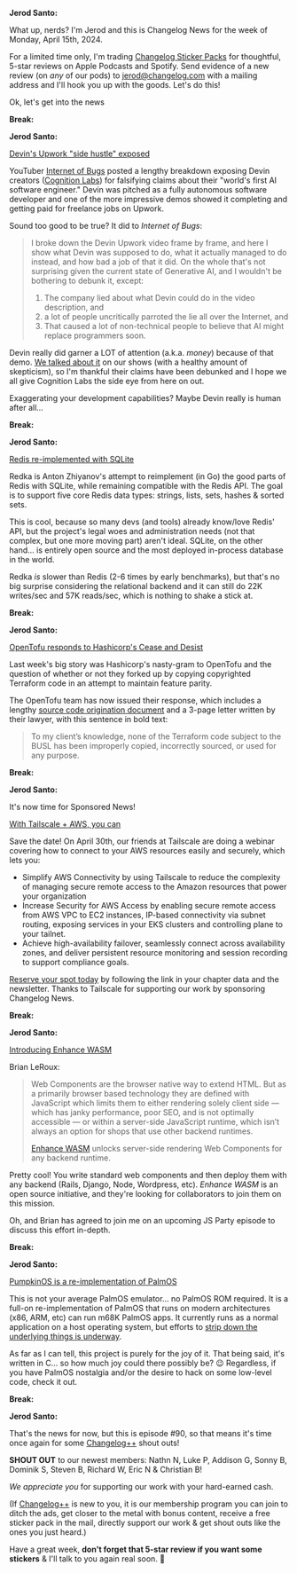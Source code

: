 **Jerod Santo:**

What up, nerds? I'm Jerod and this is Changelog News for the week of Monday, April 15th, 2024.

For a limited time only, I'm trading [Changelog Sticker Packs](https://merch.changelog.com/products/changelog-sticker-pack) for thoughtful, 5-star reviews on Apple Podcasts and Spotify. Send evidence of a new review (on _any_ of our pods) to jerod@changelog.com with a mailing address and I'll hook you up with the goods. Let's do this!

Ok, let's get into the news

**Break:**

**Jerod Santo:**

[Devin's Upwork "side hustle" exposed](https://www.youtube.com/watch?v=tNmgmwEtoWE)

YouTuber [Internet of Bugs](https://www.youtube.com/@InternetOfBugs) posted a lengthy breakdown exposing Devin creators ([Cognition Labs](https://www.cognition-labs.com)) for falsifying claims about their "world's first AI software engineer." Devin was pitched as a fully autonomous software developer and one of the more impressive demos showed it completing and getting paid for freelance jobs on Upwork.

Sound too good to be true? It did to _Internet of Bugs_:

> I broke down the Devin Upwork video frame by frame, and here I show what Devin was supposed to do, what it actually managed to do instead, and how bad a job of that it did. On the whole that's not surprising given the current state of Generative AI, and I wouldn't be bothering to debunk it, except:
>
> 1) The company lied about what Devin could do in the video description, and
> 2) a lot of people uncritically parroted the lie all over the Internet, and
> 3) That caused a lot of non-technical people to believe that AI might replace programmers soon.

Devin really did garner a LOT of attention (a.k.a. _money_) because of that demo. [We talked about it](https://jsparty.fm/317) on our shows (with a healthy amount of skepticism), so I'm thankful their claims have been debunked and I hope we all give Cognition Labs the side eye from here on out.

Exaggerating your development capabilities? Maybe Devin really is human after all...

**Break:**

**Jerod Santo:**

[Redis re-implemented with SQLite](https://github.com/nalgeon/redka)

Redka is Anton Zhiyanov's attempt to reimplement (in Go) the good parts of Redis with SQLite, while remaining compatible with the Redis API. The goal is to support five core Redis data types: strings, lists, sets, hashes & sorted sets.

This is cool, because so many devs (and tools) already know/love Redis' API, but the project's legal woes and administration needs (not that complex, but one more moving part) aren't ideal. SQLite, on the other hand... is entirely open source and the most deployed in-process database in the world.

Redka _is_ slower than Redis (2-6 times by early benchmarks), but that's no big surprise considering the relational backend and it can still do  22K writes/sec and 57K reads/sec, which is nothing to shake a stick at.

**Break:**

**Jerod Santo:**

[OpenTofu responds to Hashicorp's Cease and Desist](https://opentofu.org/blog/our-response-to-hashicorps-cease-and-desist/)

Last week's big story was Hashicorp's nasty-gram to OpenTofu and the question of whether or not they forked up by copying copyrighted Terraform code in an attempt to maintain feature parity.

The OpenTofu team has now issued their response, which includes a lengthy [source code origination document](https://opentofu.github.io/legal-documents/2024-04-03%20HashiCorp%20C%26D/SCO.pdf) and a 3-page letter written by their lawyer, with this sentence in bold text:

> To my client’s knowledge, none of the Terraform code subject to the BUSL has been improperly copied, incorrectly sourced, or used for any purpose.

**Break:**

**Jerod Santo:**

It's now time for Sponsored News!

[With Tailscale + AWS, you can](https://tailscale.com/events-webinars/tailscale-and-aws-webinar?utm_source=changelog&utm_medium=newsletter&utm_campaign=changelog-news)

Save the date! On April 30th, our friends at Tailscale are doing a webinar covering how to connect to your AWS resources easily and securely, which lets you:

- Simplify AWS Connectivity by using Tailscale to reduce the complexity of managing secure remote access to the Amazon resources that power your organization
- Increase Security for AWS Access by enabling secure remote access from AWS VPC to EC2 instances, IP-based connectivity via subnet routing, exposing services in your EKS clusters and controlling plane to your tailnet.
- Achieve high-availability failover, seamlessly connect across availability zones, and deliver persistent resource monitoring and session recording to support compliance goals.

[Reserve your spot today](https://tailscale.com/events-webinars/tailscale-and-aws-webinar?utm_source=changelog&utm_medium=newsletter&utm_campaign=changelog-news) by following the link in your chapter data and the newsletter. Thanks to Tailscale for supporting our work by sponsoring Changelog News.

**Break:**

**Jerod Santo:**

[Introducing Enhance WASM](https://begin.com/blog/posts/2024-04-08-introducing-enhance-wasm)

Brian LeRoux:

> Web Components are the browser native way to extend HTML. But as a primarily browser based technology they are defined with JavaScript which limits them to either rendering solely client side — which has janky performance, poor SEO, and is not optimally accessible — or within a server-side JavaScript runtime, which isn’t always an option for shops that use other backend runtimes.
>
> [Enhance WASM](https://enhance.dev/wasm) unlocks server-side rendering Web Components for any backend runtime.

Pretty cool! You write standard web components and then deploy them with any backend (Rails, Django, Node, Wordpress, etc). _Enhance WASM_ is an open source initiative, and they're looking for collaborators to join them on this mission.

Oh, and Brian has agreed to join me on an upcoming JS Party episode to discuss this effort in-depth.

**Break:**

**Jerod Santo:**

[PumpkinOS is a re-implementation of PalmOS](https://github.com/migueletto/PumpkinOS)

This is not your average PalmOS emulator... no PalmOS ROM required. It is a full-on re-implementation of PalmOS that runs on modern architectures (x86, ARM, etc) can run m68K PalmOS apps. It currently runs as a normal application on a host operating system, but efforts to [strip down the underlying things is underway](https://pmig96.wordpress.com/2023/02/24/pumpkinos-busybox-and-linux/).

As far as I can tell, this project is purely for the joy of it. That being said, it's written in C... so how much joy could there possibly be? 😉 Regardless, if you have PalmOS nostalgia and/or the desire to hack on some low-level code, check it out.

**Break:**

**Jerod Santo:**

That's the news for now, but this is episode #90, so that means it's time once again for some [Changelog++](https://changelog.com/++) shout outs!

**SHOUT OUT** to our newest members: Nathn N, Luke P, Addison G, Sonny B, Dominik S, Steven B, Richard W, Eric N & Christian B!

_We appreciate you_ for supporting our work with your hard-earned cash.

(If [Changelog++](https://changelog.com/++) is new to you, it is our membership program you can join to ditch the ads, get closer to the metal with bonus content, receive a free sticker pack in the mail, directly support our work & get shout outs like the ones you just heard.)

Have a great week, **don't forget that 5-star review if you want some stickers** & I'll talk to you again real soon. 💚
